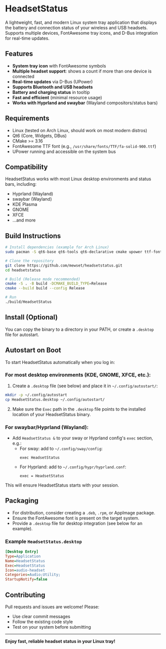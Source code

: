 # HeadsetStatus

A lightweight, fast, and modern Linux system tray application that displays the battery and connection status of your wireless and USB headsets. Supports multiple devices, FontAwesome tray icons, and D-Bus integration for real-time updates.

## Features
- **System tray icon** with FontAwesome symbols
- **Multiple headset support**: shows a count if more than one device is connected
- **Real-time updates** via D-Bus (UPower)
- **Supports Bluetooth and USB headsets**
- **Battery and charging status** in tooltip
- **Fast and efficient** (minimal resource usage)
- **Works with Hyprland and swaybar** (Wayland compositors/status bars)


## Requirements
- Linux (tested on Arch Linux, should work on most modern distros)
- Qt6 (Core, Widgets, DBus)
- CMake >= 3.16
- FontAwesome TTF font (e.g., `/usr/share/fonts/TTF/fa-solid-900.ttf`)
- UPower running and accessible on the system bus

## Compatibility
HeadsetStatus works with most Linux desktop environments and status bars, including:
- Hyprland (Wayland)
- swaybar (Wayland)
- KDE Plasma
- GNOME
- XFCE
- ...and more

## Build Instructions

```bash
# Install dependencies (example for Arch Linux)
sudo pacman -S qt6-base qt6-tools qt6-declarative cmake upower ttf-font-awesome

# Clone the repository
git clone https://github.com/mewset/headsetstatus.git
cd headsetstatus

# Build (Release mode recommended)
cmake -S . -B build -DCMAKE_BUILD_TYPE=Release
cmake --build build --config Release

# Run
./build/HeadsetStatus
```

## Install (Optional)
You can copy the binary to a directory in your PATH, or create a `.desktop` file for autostart.

## Autostart on Boot
To start HeadsetStatus automatically when you log in:

### For most desktop environments (KDE, GNOME, XFCE, etc.):
1. Create a `.desktop` file (see below) and place it in `~/.config/autostart/`:

```bash
mkdir -p ~/.config/autostart
cp HeadsetStatus.desktop ~/.config/autostart/
```

2. Make sure the `Exec` path in the `.desktop` file points to the installed location of your HeadsetStatus binary.

### For swaybar/Hyprland (Wayland):
- Add `HeadsetStatus &` to your sway or Hyprland config's `exec` section, e.g.:
  - For sway: add to `~/.config/sway/config`:
    ```
    exec HeadsetStatus
    ```
  - For Hyprland: add to `~/.config/hypr/hyprland.conf`:
    ```
    exec = HeadsetStatus
    ```

This will ensure HeadsetStatus starts with your session.

## Packaging
- For distribution, consider creating a `.deb`, `.rpm`, or AppImage package.
- Ensure the FontAwesome font is present on the target system.
- Provide a `.desktop` file for desktop integration (see below for an example).

### Example `HeadsetStatus.desktop`
```ini
[Desktop Entry]
Type=Application
Name=HeadsetStatus
Exec=HeadsetStatus
Icon=audio-headset
Categories=Audio;Utility;
StartupNotify=false
```

## Contributing
Pull requests and issues are welcome! Please:
- Use clear commit messages
- Follow the existing code style
- Test on your system before submitting

---

**Enjoy fast, reliable headset status in your Linux tray!** 